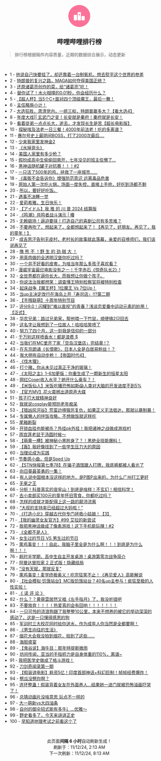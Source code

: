<div align="center">
    <img src="./assets/icon_rank.png" alt="logo" />
    <h2>哔哩哔哩排行榜</h>
</div>

> 排行榜根据稿件内容质量，近期的数据综合展示，动态更新

<br />

<ul><li><span>1 - <a href=https://www.bilibili.com/BV1TnD2YCEwu>他说自己快要挂了，却还靠着一台制氧机，想去熨平这个世界的参差</a></span></li><li><span>2 - <a href=https://www.bilibili.com/BV1x2DBYXEKK>特朗普的复兴之路，MAGA如何夺得美国正统？</a></span></li><li><span>3 - <a href=https://www.bilibili.com/BV1vwDZYsEbY>还原诸葛亮创作的菜，给“诸葛亮”吃！</a></span></li><li><span>4 - <a href=https://www.bilibili.com/BV1XQDvYQEjn>替你试了！水火相撞的0.01秒，你会经历什么？</a></span></li><li><span>5 - <a href=https://www.bilibili.com/BV19WmBYoEy4>【超人杯】当5个C+面对四个顶级魔王，最后一舞！</a></span></li><li><span>6 - <a href=https://www.bilibili.com/BV17PDzY3E6s>主任略施小计！</a></span></li><li><span>7 - <a href=https://www.bilibili.com/BV1iAmqYpEFk>大选狂胜，肃清党内，一统三权，特朗普赢多大？【看大选4】</a></span></li><li><span>8 - <a href=https://www.bilibili.com/BV18YDaYuEF5>年度大戏||&nbsp;玄武门之变！长安就是秦府！秦府就是长安！</a></span></li><li><span>9 - <a href=https://www.bilibili.com/BV1wXDoYaExN>看着徒弟一点点长大，逝去，才发现长生是苦【超长电影版】</a></span></li><li><span>10 - <a href=https://www.bilibili.com/BV14NDfYGEBE>探秘埃及法老一日三餐！4000年前法老！吃的多离谱？</a></span></li><li><span>11 - <a href=https://www.bilibili.com/BV1ewDdY2E7m>赛尔号史上最阴间BOSS，打了2000次最后....</a></span></li><li><span>12 - <a href=https://www.bilibili.com/BV1voDaYQE94>少来我家里发神金2</a></span></li><li><span>13 - <a href=https://www.bilibili.com/BV1jrDZYZE33>《水掉哥头》</a></span></li><li><span>14 - <a href=https://www.bilibili.com/BV1aiDBY8EeY>美国人家里有多少枪？</a></span></li><li><span>15 - <a href=https://www.bilibili.com/BV1bgDdY3EXE>假扮成高中生偷偷回南开，七年没见的班主任懵了…</a></span></li><li><span>16 - <a href=https://www.bilibili.com/BV1vEDCY7EFb>黑神话随机罐子对抗赛！！！#2</a></span></li><li><span>17 - <a href=https://www.bilibili.com/BV1MZDvYUEFU>一只活了500年的鸡，拯救了一座城市……</a></span></li><li><span>18 - <a href=https://www.bilibili.com/BV1mJDdYNEMV>《毒贩不会告诉你》增强防范意识&nbsp;远离毒品危害</a></span></li><li><span>19 - <a href=https://www.bilibili.com/BV1tYDaYMELf>原始人第一次吃火锅，场面一度失控，直接上手抢，好吃到汤都不剩</a></span></li><li><span>20 - <a href=https://www.bilibili.com/BV1n7DSYGE41>所以，要好好吃饭。</a></span></li><li><span>21 - <a href=https://www.bilibili.com/BV1A8DqY1EZN>遇事不决睡一觉</a></span></li><li><span>22 - <a href=https://www.bilibili.com/BV1gfmrYhEJN>爱莉希雅，生日快乐！</a></span></li><li><span>23 - <a href=https://www.bilibili.com/BV1Q9DUYZEGX>【アイドル】我&nbsp;推&nbsp;的&nbsp;川&nbsp;普&nbsp;2024&nbsp;结算版</a></span></li><li><span>24 - <a href=https://www.bilibili.com/BV1VuDZYDE9L>《鸣潮》共鸣者战斗演示&nbsp;|&nbsp;椿</a></span></li><li><span>25 - <a href=https://www.bilibili.com/BV16MmiYcEmw>无赖砸场！逼迫要挟！打造自己的喜剧公司有多苦难？</a></span></li><li><span>26 - <a href=https://www.bilibili.com/BV1XZyFYuE6t>不要再吹了，想起来了，全都想起来了！【再见了，好朋友。再见了，我的童年！】</a></span></li><li><span>27 - <a href=https://www.bilibili.com/BV1wGDfYqEye>成吉思汗告别无皮村，老村长的故事就此落幕，亲爱的召唤师们，我们该说再见了</a></span></li><li><span>28 - <a href=https://www.bilibili.com/BV1p8DZYKE94>撸&nbsp;熊&nbsp;不&nbsp;！野&nbsp;生&nbsp;的&nbsp;劲&nbsp;贼&nbsp;大&nbsp;！</a></span></li><li><span>29 - <a href=https://www.bilibili.com/BV1A2DoYiEd3>用真肉做的全透明汉堡你吃过吗？</a></span></li><li><span>30 - <a href=https://www.bilibili.com/BV1qFDZYoEdH>一个并不好看的皮套，为啥当年那么多孩子喜欢看？</a></span></li><li><span>31 - <a href=https://www.bilibili.com/BV1vEDaYmE7F>漫威宇宙最烂电影没有之一！千字赤石《惊奇队长2》!</a></span></li><li><span>32 - <a href=https://www.bilibili.com/BV13iDLYwEiu>全世界都在逼你长大，而我想让你做个孩子。</a></span></li><li><span>33 - <a href=https://www.bilibili.com/BV1yUDBYHEQp>你说法治我都想笑：调查懂王特别检察官将被特别检查</a></span></li><li><span>34 - <a href=https://www.bilibili.com/BV1PwDeYMEnb>起床战争【魔王杯】1位魔王&nbsp;Vs&nbsp;7位Up！</a></span></li><li><span>35 - <a href=https://www.bilibili.com/BV1vEDeYxEUC>当up主决定改行在海岛上开「寿司店」!!?第二期</a></span></li><li><span>36 - <a href=https://www.bilibili.com/BV1rxDyYhEhH>【手残联萌】十周年特别节目</a></span></li><li><span>37 - <a href=https://www.bilibili.com/BV1ySDBYDEqp>评分9.0！闪耀到&quot;难以直视&quot;的青春？浅谈恋爱番中运动元素的妙用！【泛式】</a></span></li><li><span>38 - <a href=https://www.bilibili.com/BV1waDqY5ExW>华农兄弟：路过兄弟家，帮他喂一下竹鼠，顺便搞2只回去</a></span></li><li><span>39 - <a href=https://www.bilibili.com/BV1ayDgYnESG>这名字让我想到了一位故人！哈哈哈笑喷了</a></span></li><li><span>40 - <a href=https://www.bilibili.com/BV1tNDSYnERo>努力了四个月，这一刻我是信仰的一部分</a></span></li><li><span>41 - <a href=https://www.bilibili.com/BV12GD6Y9E3F>千万别这样喷香水！都是浪费&nbsp;$</a></span></li><li><span>42 - <a href=https://www.bilibili.com/BV1ojDCYUEQy>当我们在MC里开了家「空岛汉堡店」完结章&nbsp;!？</a></span></li><li><span>43 - <a href=https://www.bilibili.com/BV18fD5Y4EfQ>在东京朗诵《长恨歌》，日本人全是白居易粉丝！？</a></span></li><li><span>44 - <a href=https://www.bilibili.com/BV14CDBYREeG>我大明有自动步枪！【帝国时代4】</a></span></li><li><span>45 - <a href=https://www.bilibili.com/BV14JDdYNECE>《伐木狸》</a></span></li><li><span>46 - <a href=https://www.bilibili.com/BV1E8D9YSE9b>打个赌，你从未见过真正干净的玻璃！</a></span></li><li><span>47 - <a href=https://www.bilibili.com/BV16tDkYHEMr>《太阳之主》1-6加更版：你重生成了一颗新生的恒星太阳</a></span></li><li><span>48 - <a href=https://www.bilibili.com/BV1iLDaYSEyj>网红Coser收入水平？她开什么豪车？！</a></span></li><li><span>49 - <a href=https://www.bilibili.com/BV15kmqYdEse>【米饭仙人】米饭吃播恐怖如斯😱人类对大脑的开发进度不到5%</a></span></li><li><span>50 - <a href=https://www.bilibili.com/BV1fkDzY5Ea4>【官方MV】花火震撼出道原声大碟</a></span></li><li><span>51 - <a href=https://www.bilibili.com/BV1i8DBYeEER>孩子打大就精神良好</a></span></li><li><span>52 - <a href=https://www.bilibili.com/BV1CQDBYJEbf>我就说cosplay能预防老年痴呆</a></span></li><li><span>53 - <a href=https://www.bilibili.com/BV1UVDdYuEHh>【猎凶风河谷】荒蛮边境狠厉复仇，如果正义无法抵达，那就以暴制暴！</a></span></li><li><span>54 - <a href=https://www.bilibili.com/BV1xKDfYrENB>专属懒人的拌饭攻略，不想做饭就这样吃</a></span></li><li><span>55 - <a href=https://www.bilibili.com/BV1Q9DUYZEpV>尾箱断裂</a></span></li><li><span>56 - <a href=https://www.bilibili.com/BV1bLDZY1Ena>开锁血挂也能被杀？外挂pk外挂！我把诸神之战做成游戏#1</a></span></li><li><span>57 - <a href=https://www.bilibili.com/BV1czDzY7E3w>雨宫莲老鼠干汤圆时候～</a></span></li><li><span>58 - <a href=https://www.bilibili.com/BV1x4mzYyEbE>【萌黄一槽】被神秘小黑附身了？！黑绝全技能爆料！</a></span></li><li><span>59 - <a href=https://www.bilibili.com/BV1a3DZYJEoh>【轰】我好像找到了一些学生压力大的原因</a></span></li><li><span>60 - <a href=https://www.bilibili.com/BV1uBmBYEERj>当理论成为实践</a></span></li><li><span>61 - <a href=https://www.bilibili.com/BV1JhDdYoEM6>节奏感小曲，但是Sped&nbsp;Up</a></span></li><li><span>62 - <a href=https://www.bilibili.com/BV1EvmqYhEAs>【STN快报第七季78】在骗子酒馆跟人打牌，我底裤都被人看光了</a></span></li><li><span>63 - <a href=https://www.bilibili.com/BV1V2DZYsEqm>向日葵最英勇的一集！</a></span></li><li><span>64 - <a href=https://www.bilibili.com/BV1WADnYFE5n>有人说中国根本没这样的地方，是P图P出来的，为什么广州打工更好</a></span></li><li><span>65 - <a href=https://www.bilibili.com/BV1ZdDoYbE1W>无冕之王</a></span></li><li><span>66 - <a href=https://www.bilibili.com/BV1kZDBYLEm3>分析！科普真实的哀牢山！到底是啥样！不玄幻！相信科学！</a></span></li><li><span>67 - <a href=https://www.bilibili.com/BV1NUDmYVESh>去小卖部买100元的童年怀旧零食，你都吃过吗？</a></span></li><li><span>68 - <a href=https://www.bilibili.com/BV13WDTYME5u>怎样的成就才能配得上这一路的颠沛流离</a></span></li><li><span>69 - <a href=https://www.bilibili.com/BV13eDmYXEtZ>“大叔的支持率已经超过大妈啦！”</a></span></li><li><span>70 - <a href=https://www.bilibili.com/BV1xzDaYPE2Z>《打造小北》穿越古代你专门拯救小姑娘！【3】</a></span></li><li><span>71 - <a href=https://www.bilibili.com/BV1utDrYYERd>【我的幽灵女友官方】#99&nbsp;艾拉的新尝试</a></span></li><li><span>72 - <a href=https://www.bilibili.com/BV1XuDvYHE8q>我把黑神话做成了像素游戏！这下手机能玩辣！#2</a></span></li><li><span>73 - <a href=https://www.bilibili.com/BV1bkDBYxEgF>《全都不是人》</a></span></li><li><span>74 - <a href=https://www.bilibili.com/BV12sDZYzEnk>女生过的节日&nbsp;VS&nbsp;男生过的节日</a></span></li><li><span>75 - <a href=https://www.bilibili.com/BV1rVDBYLE91>熏鸡事变！！！自此，我脑子里全是为什么啊！！！到底是为什么啊！！！</a></span></li><li><span>76 - <a href=https://www.bilibili.com/BV1PSDVYyEjy>耗时半学期，高中生自主开发桌游！桌游第零次战争简介</a></span></li><li><span>77 - <a href=https://www.bilibili.com/BV1X4mBYRE1k>阿曼达冒险家&nbsp;2&nbsp;正式版！隐藏结局</a></span></li><li><span>78 - <a href=https://www.bilibili.com/BV1YKDZYQEpB>“没有天赋，那就反复”</a></span></li><li><span>79 - <a href=https://www.bilibili.com/BV182DkYuE4d>熏鸡事变！麦学终极奥义！吃完狂笑不止！《再见爱人》高能解说</a></span></li><li><span>80 - <a href=https://www.bilibili.com/BV1ANDoYeEwW>【社会模拟·饥饿站台】MC版饥饿站台？40名up主参与！疯狂至极的人性实验！</a></span></li><li><span>81 - <a href=https://www.bilibili.com/BV1pMDmY6Eho>《&nbsp;读&nbsp;评&nbsp;论&nbsp;》</a></span></li><li><span>82 - <a href=https://www.bilibili.com/BV1xtDxY7Ea7>什么？？黄霄雲居然又唱《左手指月》了，我没听错吧</a></span></li><li><span>83 - <a href=https://www.bilibili.com/BV1shDzYXEFs>不要放弃！！！！热爱真的会有回响！！！！！！！</a></span></li><li><span>84 - <a href=https://www.bilibili.com/BV1q5DaYnExH>一只可怜的流浪狗跟了我整整10公里，本来不想养的被它的举动深深的感动了，这是一只懂得感恩的狗</a></span></li><li><span>85 - <a href=https://www.bilibili.com/BV1zsD6Y1EBn>军训时三大校花同时给你送水，作为成年人你当然是全都要啊！</a></span></li><li><span>86 - <a href=https://www.bilibili.com/BV1GBDQYiEmP>《男生向往的生活》</a></span></li><li><span>87 - <a href=https://www.bilibili.com/BV1aNDYYjE3H>烟花大会我没拍到烟花，拍到了这些……</a></span></li><li><span>88 - <a href=https://www.bilibili.com/BV1fkDqYiEvZ>海胆盛宴</a></span></li><li><span>89 - <a href=https://www.bilibili.com/BV1kQDoYwEBw>【鬼谷说】海牛目：那年特提斯微雨</a></span></li><li><span>90 - <a href=https://www.bilibili.com/BV1mLDYYzEBx>坊间传闻，亚当的手指抓力是自身体重的110%，离谱~</a></span></li><li><span>91 - <a href=https://www.bilibili.com/BV1LrDZYZErQ>我把医学史做成了格斗游戏！</a></span></li><li><span>92 - <a href=https://www.bilibili.com/BV1cVmBYvEXi>刀剑奇闻录第一期</a></span></li><li><span>93 - <a href=https://www.bilibili.com/BV13XDZYnEF9>【假装讲电影】耗资5亿！印度首部神话+科幻巨制！帧帧经费爆炸！</a></span></li><li><span>94 - <a href=https://www.bilibili.com/BV1exDeYDExp>劈瓜没劈你啊？</a></span></li><li><span>95 - <a href=https://www.bilibili.com/BV1eKDZYQEqn>连环整蛊！假装背着女友在外面养人…结果她一进门就被恐怖油画吓哭了！</a></span></li><li><span>96 - <a href=https://www.bilibili.com/BV1F6D5Y6EAN>总猜动画片没啥意思&nbsp;玩点不一样的</a></span></li><li><span>97 - <a href=https://www.bilibili.com/BV1EFDZYoEGo>大一萌新vs大四油条</a></span></li><li><span>98 - <a href=https://www.bilibili.com/BV1jrDZYZEPJ>自创的御伞招式能有多牛辶…优雅～</a></span></li><li><span>99 - <a href=https://www.bilibili.com/BV1uBSXYaEUK>野史看多了，今天来讲讲正史</a></span></li><li><span>100 - <a href=https://www.bilibili.com/BV137DzYaEko>早知道地理考试之前看这个了</a></span></li></ul>

<br />

<p align=center>此页面<strong>间隔 6 小时</strong>自动刷新生成！<br>刷新于：11/12/24, 2:13 AM<br>下一次刷新：11/12/24, 8:13 AM</p>
